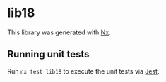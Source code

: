 # lib18

This library was generated with [Nx](https://nx.dev).


## Running unit tests

Run `nx test lib18` to execute the unit tests via [Jest](https://jestjs.io).


